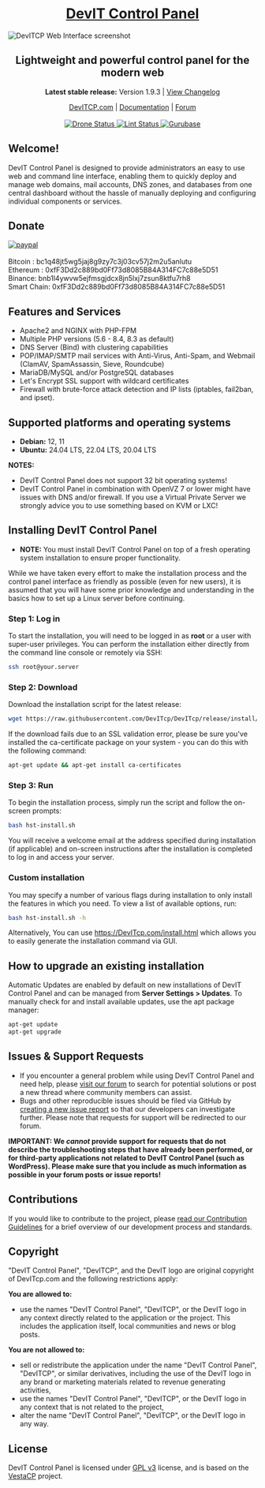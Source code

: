 <h1 align="center"><a href="https://www.DevITcp.com/">DevIT Control Panel</a></h1>

![DevITCP Web Interface screenshot](https://storage.DevITcp.com/DevITscreen.png)

<h2 align="center">Lightweight and powerful control panel for the modern web</h2>

<p align="center"><strong>Latest stable release:</strong> Version 1.9.3 | <a href="https://github.com/DevITcp/DevITcp/blob/release/CHANGELOG.md">View Changelog</a></p>

<p align="center">
	<a href="https://www.DevITcp.com/">DevITCP.com</a> |
	<a href="https://docs.DevITcp.com/">Documentation</a> |
	<a href="https://forum.DevITcp.com/">Forum</a>
	<br/><br/>
	<a href="https://drone.DevITcp.com/DevITcp/DevITcp">
		<img src="https://drone.DevITcp.com/api/badges/DevITcp/DevITcp/status.svg?ref=refs/heads/main" alt="Drone Status"/>
	</a>
	<a href="https://github.com/DevITcp/DevITcp/actions/workflows/lint.yml">
		<img src="https://github.com/DevITcp/DevITcp/actions/workflows/lint.yml/badge.svg" alt="Lint Status"/>
	</a>
	<a href="https://gurubase.io/g/DevIT">
		<img src="https://img.shields.io/badge/Gurubase-Ask%20DevIT%20Guru-006BFF" alt="Gurubase"/>
	</a>
</p>

## **Welcome!**

DevIT Control Panel is designed to provide administrators an easy to use web and command line interface, enabling them to quickly deploy and manage web domains, mail accounts, DNS zones, and databases from one central dashboard without the hassle of manually deploying and configuring individual components or services.

## Donate

[![paypal](https://www.paypalobjects.com/en_US/i/btn/btn_donateCC_LG.gif)](https://www.paypal.com/cgi-bin/webscr?cmd=_s-xclick&hosted_button_id=ST87LQH2CHGLA)<br /><br />
Bitcoin : bc1q48jt5wg5jaj8g9zy7c3j03cv57j2m2u5anlutu<br>
Ethereum : 0xfF3Dd2c889bd0Ff73d8085B84A314FC7c88e5D51<br>
Binance: bnb1l4ywvw5ejfmsgjdcx8jn5lxj7zsun8ktfu7rh8<br>
Smart Chain: 0xfF3Dd2c889bd0Ff73d8085B84A314FC7c88e5D51<br>

## Features and Services

- Apache2 and NGINX with PHP-FPM
- Multiple PHP versions (5.6 - 8.4, 8.3 as default)
- DNS Server (Bind) with clustering capabilities
- POP/IMAP/SMTP mail services with Anti-Virus, Anti-Spam, and Webmail (ClamAV, SpamAssassin, Sieve, Roundcube)
- MariaDB/MySQL and/or PostgreSQL databases
- Let's Encrypt SSL support with wildcard certificates
- Firewall with brute-force attack detection and IP lists (iptables, fail2ban, and ipset).

## Supported platforms and operating systems

- **Debian:** 12, 11
- **Ubuntu:** 24.04 LTS, 22.04 LTS, 20.04 LTS

**NOTES:**

- DevIT Control Panel does not support 32 bit operating systems!
- DevIT Control Panel in combination with OpenVZ 7 or lower might have issues with DNS and/or firewall. If you use a Virtual Private Server we strongly advice you to use something based on KVM or LXC!

## Installing DevIT Control Panel

- **NOTE:** You must install DevIT Control Panel on top of a fresh operating system installation to ensure proper functionality.

While we have taken every effort to make the installation process and the control panel interface as friendly as possible (even for new users), it is assumed that you will have some prior knowledge and understanding in the basics how to set up a Linux server before continuing.

### Step 1: Log in

To start the installation, you will need to be logged in as **root** or a user with super-user privileges. You can perform the installation either directly from the command line console or remotely via SSH:

```bash
ssh root@your.server
```

### Step 2: Download

Download the installation script for the latest release:

```bash
wget https://raw.githubusercontent.com/DevITcp/DevITcp/release/install/hst-install.sh
```

If the download fails due to an SSL validation error, please be sure you've installed the ca-certificate package on your system - you can do this with the following command:

```bash
apt-get update && apt-get install ca-certificates
```

### Step 3: Run

To begin the installation process, simply run the script and follow the on-screen prompts:

```bash
bash hst-install.sh
```

You will receive a welcome email at the address specified during installation (if applicable) and on-screen instructions after the installation is completed to log in and access your server.

### Custom installation

You may specify a number of various flags during installation to only install the features in which you need. To view a list of available options, run:

```bash
bash hst-install.sh -h
```

Alternatively, You can use <https://DevITcp.com/install.html> which allows you to easily generate the installation command via GUI.

## How to upgrade an existing installation

Automatic Updates are enabled by default on new installations of DevIT Control Panel and can be managed from **Server Settings > Updates**. To manually check for and install available updates, use the apt package manager:

```bash
apt-get update
apt-get upgrade
```

## Issues & Support Requests

- If you encounter a general problem while using DevIT Control Panel and need help, please [visit our forum](https://forum.DevITcp.com/) to search for potential solutions or post a new thread where community members can assist.
- Bugs and other reproducible issues should be filed via GitHub by [creating a new issue report](https://github.com/DevITcp/DevITcp/issues) so that our developers can investigate further. Please note that requests for support will be redirected to our forum.

**IMPORTANT: We _cannot_ provide support for requests that do not describe the troubleshooting steps that have already been performed, or for third-party applications not related to DevIT Control Panel (such as WordPress). Please make sure that you include as much information as possible in your forum posts or issue reports!**

## Contributions

If you would like to contribute to the project, please [read our Contribution Guidelines](https://github.com/DevITcp/DevITcp/blob/release/CONTRIBUTING.md) for a brief overview of our development process and standards.

## Copyright

"DevIT Control Panel", "DevITCP", and the DevIT logo are original copyright of DevITcp.com and the following restrictions apply:

**You are allowed to:**

- use the names "DevIT Control Panel", "DevITCP", or the DevIT logo in any context directly related to the application or the project. This includes the application itself, local communities and news or blog posts.

**You are not allowed to:**

- sell or redistribute the application under the name "DevIT Control Panel", "DevITCP", or similar derivatives, including the use of the DevIT logo in any brand or marketing materials related to revenue generating activities,
- use the names "DevIT Control Panel", "DevITCP", or the DevIT logo in any context that is not related to the project,
- alter the name "DevIT Control Panel", "DevITCP", or the DevIT logo in any way.

## License

DevIT Control Panel is licensed under [GPL v3](https://github.com/DevITcp/DevITcp/blob/release/LICENSE) license, and is based on the [VestaCP](https://vestacp.com/) project.<br>
